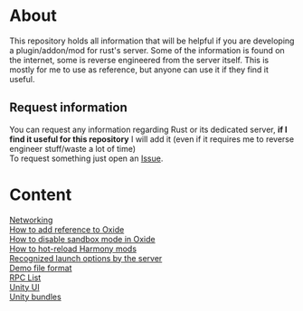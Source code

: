 # About
This repository holds all information that will be helpful if you are developing a plugin/addon/mod for rust's server. Some of the information is found on the internet, some is reverse engineered from the server itself. This is mostly for me to use as reference, but anyone can use it if they find it useful.

## Request information
You can request any information regarding Rust or its dedicated server, **if I find it useful for this repository** I will add it (even if it requires me to reverse engineer stuff/waste a lot of time) <br>
To request something just open an [Issue](https://github.com/xXTurnerLP/RustPluginDev/issues/new).

# Content
[Networking](./DOCS/Networking/Index.md)</br>
[How to add reference to Oxide](./DOCS/Oxide_DLL_Reference.md)</br>
[How to disable sandbox mode in Oxide](./DOCS/Disable_Oxide_Sandbox.md)</br>
[How to hot-reload Harmony mods](/DOCS/Hotreload_Harmony_Mods.md)</br>
[Recognized launch options by the server](/DOCS/Recognized_Launch_Options.md)</br>
[Demo file format](/DOCS/DemoFormat.md)</br>
[RPC List](/DOCS/RPCs.md)</br>
[Unity UI](/DOCS/UnityUI.md)</br>
[Unity bundles](/DOCS/Unity_Bundle_Format.md)<br>